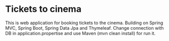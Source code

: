 # Tickets to cinema
This is web application for booking tickets to the cinema. Building on Spring MVC, Spring Boot, Spring Data Jpa and Thymeleaf.
Change connection with DB in application.propertise and use Maven (mvn clean install) for run it.
